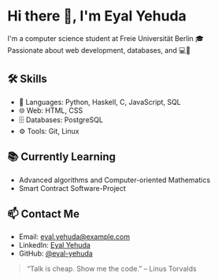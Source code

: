 # Hi there 👋, I'm Eyal Yehuda

I'm a computer science student at Freie Universität Berlin 🎓  
Passionate about web development, databases, and 💻🔐

## 🛠️ Skills
- 💬 Languages: Python, Haskell, C, JavaScript, SQL
- 🌐 Web: HTML, CSS
- 🗄️ Databases: PostgreSQL
- ⚙️ Tools: Git, Linux

## 📚 Currently Learning
- Advanced algorithms and Computer-oriented Mathematics
- Smart Contract Software-Project

## 📫 Contact Me
- Email: eyal.yehuda@example.com
- LinkedIn: [Eyal Yehuda](https://linkedin.com/in/eyal-yehuda-a93353336)
- GitHub: [@eyal-yehuda](https://github.com/eyal-yehuda)

> “Talk is cheap. Show me the code.” – Linus Torvalds

<!---
EyalYeh/EyalYeh is a ✨ special ✨ repository because its `README.md` (this file) appears on your GitHub profile.
You can click the Preview link to take a look at your changes.
--->
